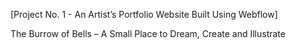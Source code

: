[Project No. 1 - An Artist’s Portfolio Website Built Using Webflow]

The Burrow of Bells – A Small Place to Dream, Create and Illustrate




